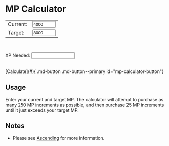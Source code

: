 # MP Calculator

<form id="mp-calculator">

  <table class="CalculatorTable">
  <tr>
  <td>Current: </td>
  <td><input type="text" size="6" value="4000" class="CalculatorInputBox md-typeset" id="mp-calculator-current"></td>
  </tr>

  <tr>
  <td>Target: </td>
  <td><input type="text" size="6" value="8000" class="CalculatorInputBox md-typeset" id="mp-calculator-target"></td>
  </tr>

  </table>

  <br>

  XP Needed: <input type="text" size="14" readonly class="CalculatorInfoBox md-typeset" id="mp-calculator-experience">

</form>

<br>
[Calculate](#){ .md-button .md-button--primary id="mp-calculator-button"}

## Usage

Enter your current and target MP. The calculator will attempt to purchase as many 250 MP increments as possible, and then purchase 25 MP increments until it just exceeds your target MP.

## Notes

- Please see [Ascending](../../classes/ascending) for more information.

